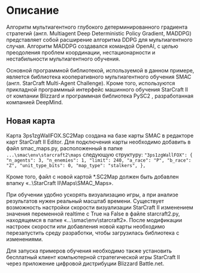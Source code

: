 # Описание

Алгоритм мультиагентного глубокого детерминированного градиента стратегий (англ. Multiagent Deep Deterministic Policy Gradient, MADDPG) представляет собой расширение алгоритма DDPG для мультиагентного случая.
Алгоритм MADDPG создавался командой OpenAI, с целью преодоления проблем координации, нестационарности и нестабильности мультиагентного обучения.  

Основной программной библиотекой, используемой в данном примере, является библиотека кооперативного мультиагентного обучения SMAC (англ. StarCraft Multi-Agent Challenge). Кроме того, используются прикладной программный интерфейс машинного обучения StarCraft II от компании Blizzard и программная библиотека РySC2 , разработанная компанией DeepMind.

## Новая карта

Карта 3ps1zgWallFOX.SC2Map создана на базе карты SMAC в редакторе карт StarCraft II Editor.
Для подключения карты необходимо добавить в файл smac_maps.py, расположенный в папке `...\smac\env\starcraft2\maps` следующую структуру:
`"3ps1zgWallFOX": {
        "n_agents": 3,
        "n_enemies": 1,
        "limit": 240,
        "a_race": "P",
        "b_race": "Z",
        "unit_type_bits": 0,
        "map_type": "stalkers",
    },`

Кроме того, файл с новой картой *.SC2Map должен быть добавлен впапку «..\StarCraft II\Maps\SMAC_Maps».

При обучении удобно ускорять визуализацию игры, а при анализе результатов нужен реальный масштаб времени. Существует возможность настройки скорости визуализации StarCraft II изменением значения переменной realtime c True на False в файле starcraft2.ру, находящемся в папке «...\smac\env\starcraft2». После модификации настроек скорости или добавления новой карты необходимо перезапустить среду разработки, чтобы загрузилась библиотека с изменениями.

Для запуска примеров обучения необходимо также установить бесплатный клиент компьютерной стратегической игры StarCraft II через приложение цифровой дистрибуции Blizzard Battle.net.
